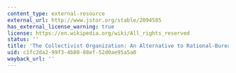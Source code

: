 ```yaml
---
content_type: external-resource
external_url: http://www.jstor.org/stable/2094585
has_external_license_warning: true
license: https://en.wikipedia.org/wiki/All_rights_reserved
status: ''
title: 'The Collectivist Organization: An Alternative to Rational-Bureaucratic Models'
uid: c1fc2da2-99f3-4b80-88ef-52d0ae95a5a0
wayback_url: ''
---
```

